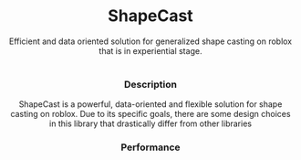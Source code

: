 <div align="center">
    <h1> ShapeCast </h1>
    Efficient and data oriented solution for generalized shape casting on roblox that is in experiential stage. <br><br>
    <h3>Description</h3>
    ShapeCast is a powerful, data-oriented and flexible solution for shape casting on roblox. Due to its specific goals, there are some design choices in this library that drastically differ from other libraries <br>
    <h3> Performance</h3>
</div>